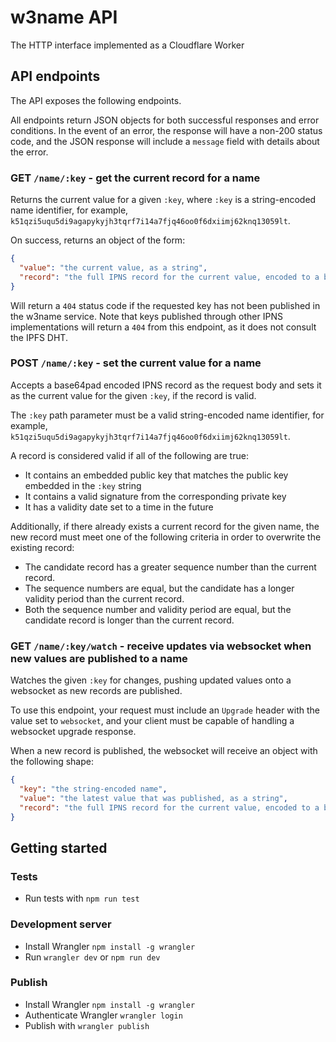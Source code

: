 # w3name API

The HTTP interface implemented as a Cloudflare Worker

## API endpoints

The API exposes the following endpoints.

All endpoints return JSON objects for both successful responses and error conditions. In the event of an error, the response will have a non-200 status code, and the JSON response will include a `message` field with details about the error.

### GET `/name/:key` - get the current record for a name

Returns the current value for a given `:key`, where `:key` is a string-encoded name identifier, for example, `k51qzi5uqu5di9agapykyjh3tqrf7i14a7fjq46oo0f6dxiimj62knq13059lt`.

On success, returns an object of the form:

```json
{
  "value": "the current value, as a string",
  "record": "the full IPNS record for the current value, encoded to a binary form and base64pad encoded"
}
```

Will return a `404` status code if the requested key has not been published in the w3name service. Note that keys published through other IPNS implementations will return a `404` from this endpoint, as it does not consult the IPFS DHT.

### POST `/name/:key` - set the current value for a name

Accepts a base64pad encoded IPNS record as the request body and sets it as the current value for the given `:key`, if the record is valid.

The `:key` path parameter must be a valid string-encoded name identifier, for example, `k51qzi5uqu5di9agapykyjh3tqrf7i14a7fjq46oo0f6dxiimj62knq13059lt`.

A record is considered valid if all of the following are true:

- It contains an embedded public key that matches the public key embedded in the `:key` string
- It contains a valid signature from the corresponding private key 
- It has a validity date set to a time in the future

Additionally, if there already exists a current record for the given name, the new record must meet one of the following criteria in order to overwrite the existing record:

- The candidate record has a greater sequence number than the current record.
- The sequence numbers are equal, but the candidate has a longer validity period than the current record.
- Both the sequence number and validity period are equal, but the candidate record is longer than the current record.

### GET `/name/:key/watch` - receive updates via websocket when new values are published to a name

Watches the given `:key` for changes, pushing updated values onto a websocket as new records are published.

To use this endpoint, your request must include an `Upgrade` header with the value set to `websocket`, and your client must be capable of handling a websocket upgrade response.

When a new record is published, the websocket will receive an object with the following shape:

```json
{
  "key": "the string-encoded name",
  "value": "the latest value that was published, as a string",
  "record": "the full IPNS record for the current value, encoded to a binary form and base64pad encoded"
}
```

## Getting started

### Tests

* Run tests with `npm run test`

### Development server

* Install Wrangler `npm install -g wrangler`
* Run `wrangler dev` or `npm run dev`

### Publish

* Install Wrangler `npm install -g wrangler`
* Authenticate Wrangler `wrangler login`
* Publish with `wrangler publish`
